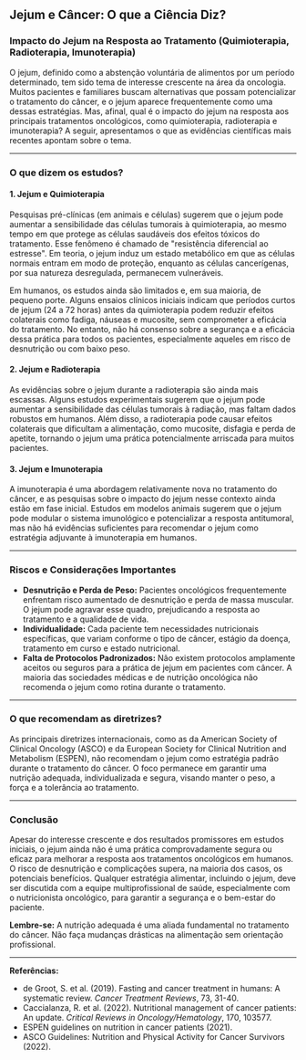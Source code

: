 
## Jejum e Câncer: O que a Ciência Diz?

### Impacto do Jejum na Resposta ao Tratamento (Quimioterapia, Radioterapia, Imunoterapia)

O jejum, definido como a abstenção voluntária de alimentos por um período determinado, tem sido tema de interesse crescente na área da oncologia. Muitos pacientes e familiares buscam alternativas que possam potencializar o tratamento do câncer, e o jejum aparece frequentemente como uma dessas estratégias. Mas, afinal, qual é o impacto do jejum na resposta aos principais tratamentos oncológicos, como quimioterapia, radioterapia e imunoterapia? A seguir, apresentamos o que as evidências científicas mais recentes apontam sobre o tema.

---

### O que dizem os estudos?

#### 1. **Jejum e Quimioterapia**

Pesquisas pré-clínicas (em animais e células) sugerem que o jejum pode aumentar a sensibilidade das células tumorais à quimioterapia, ao mesmo tempo em que protege as células saudáveis dos efeitos tóxicos do tratamento. Esse fenômeno é chamado de "resistência diferencial ao estresse". Em teoria, o jejum induz um estado metabólico em que as células normais entram em modo de proteção, enquanto as células cancerígenas, por sua natureza desregulada, permanecem vulneráveis.

Em humanos, os estudos ainda são limitados e, em sua maioria, de pequeno porte. Alguns ensaios clínicos iniciais indicam que períodos curtos de jejum (24 a 72 horas) antes da quimioterapia podem reduzir efeitos colaterais como fadiga, náuseas e mucosite, sem comprometer a eficácia do tratamento. No entanto, não há consenso sobre a segurança e a eficácia dessa prática para todos os pacientes, especialmente aqueles em risco de desnutrição ou com baixo peso.

#### 2. **Jejum e Radioterapia**

As evidências sobre o jejum durante a radioterapia são ainda mais escassas. Alguns estudos experimentais sugerem que o jejum pode aumentar a sensibilidade das células tumorais à radiação, mas faltam dados robustos em humanos. Além disso, a radioterapia pode causar efeitos colaterais que dificultam a alimentação, como mucosite, disfagia e perda de apetite, tornando o jejum uma prática potencialmente arriscada para muitos pacientes.

#### 3. **Jejum e Imunoterapia**

A imunoterapia é uma abordagem relativamente nova no tratamento do câncer, e as pesquisas sobre o impacto do jejum nesse contexto ainda estão em fase inicial. Estudos em modelos animais sugerem que o jejum pode modular o sistema imunológico e potencializar a resposta antitumoral, mas não há evidências suficientes para recomendar o jejum como estratégia adjuvante à imunoterapia em humanos.

---

### Riscos e Considerações Importantes

- **Desnutrição e Perda de Peso:** Pacientes oncológicos frequentemente enfrentam risco aumentado de desnutrição e perda de massa muscular. O jejum pode agravar esse quadro, prejudicando a resposta ao tratamento e a qualidade de vida.
- **Individualidade:** Cada paciente tem necessidades nutricionais específicas, que variam conforme o tipo de câncer, estágio da doença, tratamento em curso e estado nutricional.
- **Falta de Protocolos Padronizados:** Não existem protocolos amplamente aceitos ou seguros para a prática de jejum em pacientes com câncer. A maioria das sociedades médicas e de nutrição oncológica não recomenda o jejum como rotina durante o tratamento.

---

### O que recomendam as diretrizes?

As principais diretrizes internacionais, como as da American Society of Clinical Oncology (ASCO) e da European Society for Clinical Nutrition and Metabolism (ESPEN), não recomendam o jejum como estratégia padrão durante o tratamento do câncer. O foco permanece em garantir uma nutrição adequada, individualizada e segura, visando manter o peso, a força e a tolerância ao tratamento.

---

### Conclusão

Apesar do interesse crescente e dos resultados promissores em estudos iniciais, o jejum ainda não é uma prática comprovadamente segura ou eficaz para melhorar a resposta aos tratamentos oncológicos em humanos. O risco de desnutrição e complicações supera, na maioria dos casos, os potenciais benefícios. Qualquer estratégia alimentar, incluindo o jejum, deve ser discutida com a equipe multiprofissional de saúde, especialmente com o nutricionista oncológico, para garantir a segurança e o bem-estar do paciente.

**Lembre-se:** A nutrição adequada é uma aliada fundamental no tratamento do câncer. Não faça mudanças drásticas na alimentação sem orientação profissional.

---

**Referências:**

- de Groot, S. et al. (2019). Fasting and cancer treatment in humans: A systematic review. *Cancer Treatment Reviews*, 73, 31-40.
- Caccialanza, R. et al. (2022). Nutritional management of cancer patients: An update. *Critical Reviews in Oncology/Hematology*, 170, 103577.
- ESPEN guidelines on nutrition in cancer patients (2021).
- ASCO Guidelines: Nutrition and Physical Activity for Cancer Survivors (2022).
```
